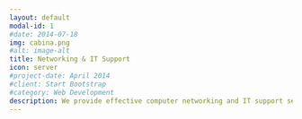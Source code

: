 ```yaml
---
layout: default
modal-id: 1
#date: 2014-07-18
img: cabina.png
#alt: image-alt
title: Networking & IT Support
icon: server
#project-date: April 2014
#client: Start Bootstrap
#category: Web Development
description: We provide effective computer networking and IT support services solutions for the small to medium organization and corporate.
---
```

